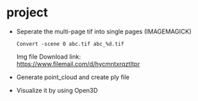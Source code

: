 # project
* Seperate the multi-page tif into single pages (IMAGEMAGICK)
  ```
  Convert -scene 0 abc.tif abc_%d.tif
  ```
  Img file Download link:   
  https://www.filemail.com/d/hycmntxrqztltpr

* Generate point_cloud and create ply file
* Visualize it by using Open3D
